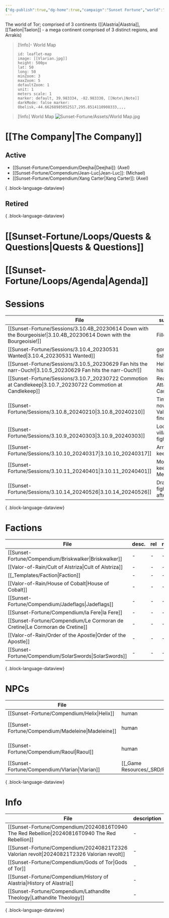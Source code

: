 ```yaml
---
{"dg-publish":true,"dg-home":true,"campaign":"Sunset Fortune","world":"Tor","icon":"FasEarthAsia","tags":["sf","gardenEntry"],"aliases":"Tor,","permalink":"/sunset-fortune/world/","dgPassFrontmatter":true,"created":"2024-01-26T22:33:51.020+10:30","updated":"2024-09-03T18:08:59.009+09:30"}
---
```


The world of Tor; comprised of 3 continents ([[Alastria\|Alastria]], [[Taelon\|Taelon]] - a mega continent comprised of 3 distinct regions, and Arrakis)

> [!info]- World Map
> ```leaflet 
> id: leaflet-map 
> image: [[Vlarian.jpg]]
> height: 500px 
> lat: 50 
> long: 50 
> minZoom: 3
> maxZoom: 5
> defaultZoom: 1
> unit: 1
> meters scale: 1 
> marker: default, 39.983334, -82.983330, [[Note\|Note]] 
> darkMode: false marker: Obelisk,-44.66268985052517,295.8514110908333,,,,

> [!info] World Map ![Sunset-Fortune/Assets/World Map.jpg](/img/user/Sunset-Fortune/Assets/World%20Map.jpg)

# [[The Company\|The Company]]
## Active
- [[Sunset-Fortune/Compendium/Deejhai\|Deejhai]]: (Axel)
- [[Sunset-Fortune/Compendium/Jean-Luc\|Jean-Luc]]: (Michael)
- [[Sunset-Fortune/Compendium/Xang Carter\|Xang Carter]]: (Axel)

{ .block-language-dataview}
## Retired

{ .block-language-dataview}
# [[Sunset-Fortune/Loops/Quests & Questions\|Quests & Questions]]

# [[Sunset-Fortune/Loops/Agenda\|Agenda]]

# Sessions
| File                                                                                                                    | summary                                    |
| ----------------------------------------------------------------------------------------------------------------------- | ------------------------------------------ |
| [[Sunset-Fortune/Sessions/3.10.4B_20230614 Down with the Bourgeoisie!\|3.10.4B_20230614 Down with the Bourgeoisie!]] | Filler                                     |
| [[Sunset-Fortune/Sessions/3.10.4_20230531 Wanted\|3.10.4_20230531 Wanted]]                                           | gone fishing                               |
| [[Sunset-Fortune/Sessions/3.10.5_20230629 Fan hits the narr-Ouch!\|3.10.5_20230629 Fan hits the narr-Ouch!]]         | Helix gets hissy                           |
| [[Sunset-Fortune/Sessions/3.10.7_20230722 Commotion at Candlekeep\|3.10.7_20230722 Commotion at Candlekeep]]         | Reaper Attacks Candlekeep                  |
| [[Sunset-Fortune/Sessions/3.10.8_20240210\|3.10.8_20240210]]                                                         | Time travel, now in Valonier, find village |
| [[Sunset-Fortune/Sessions/3.10.9_20240303\|3.10.9_20240303]]                                                         | Loot village, fight horde                  |
| [[Sunset-Fortune/Sessions/3.10.10_20240317\|3.10.10_20240317]]                                                       | Arrive at keep                             |
| [[Sunset-Fortune/Sessions/3.10.11_20240401\|3.10.11_20240401]]                                                       | Morning keep Meeting                       |
| [[Sunset-Fortune/Sessions/3.10.14_20240526\|3.10.14_20240526]]                                                       | Dragon fight aftermath                     |

{ .block-language-dataview}


# Factions
| File                                                                            | desc. | rel | met | HQ                                      |
| ------------------------------------------------------------------------------- | ----- | --- | --- | --------------------------------------- |
| [[Sunset-Fortune/Compendium/Briskwalker\|Briskwalker]]                       | \-    | \-  | \-  | La Taramba                              |
| [[Valor-of-Rain/Cult of Alstriza\|Cult of Alstriza]]                         | \-    | \-  | \-  | \-                                      |
| [[_Templates/Faction\|Faction]]                                              | \-    | \-  | \-  | \-                                      |
| [[Valor-of-Rain/House of Cobalt\|House of Cobalt]]                           | \-    | \-  | \-  | [[Valor-of-Rain/Valonier\|Valonier]] |
| [[Sunset-Fortune/Compendium/Jadeflags\|Jadeflags]]                           | \-    | \-  | \-  | \-                                      |
| [[Sunset-Fortune/Compendium/la Fere\|la Fere]]                               | \-    | \-  | \-  | Manor de la Fere                        |
| [[Sunset-Fortune/Compendium/Le Cormoran de Cretine\|Le Cormoran de Cretine]] | \-    | \-  | \-  | Cormoran de Cretine                     |
| [[Valor-of-Rain/Order of the Apostle\|Order of the Apostle]]                 | \-    | \-  | \-  | [[Valor-of-Rain/Capitol\|Capitol]]   |
| [[Sunset-Fortune/Compendium/SolarSwords\|SolarSwords]]                       | \-    | \-  | \-  | \-                                      |

{ .block-language-dataview}
# NPCs
| File                                                  | race                                           | occupation                                             | faction | loc.                                  | rel                          | met    | status |
| ----------------------------------------------------- | ---------------------------------------------- | ------------------------------------------------------ | ------- | ------------------------------------- | ---------------------------- | ------ | ------ |
| [[Sunset-Fortune/Compendium/Helix\|Helix]]         | human                                          | Hexblade Fighter                                       | \-      | \-                                    | Begrudgingly tolerated       | has    | \-     |
| [[Sunset-Fortune/Compendium/Madeleine\|Madeleine]] | human                                          | revolutionary                                          | \-      | [[Valor-of-Rain/Capitol\|Capitol]] | [[Sunset-Fortune/Compendium/Jean-Luc\|Jean]]'s sister  | hasn't | \-     |
| [[Sunset-Fortune/Compendium/Raoul\|Raoul]]         | human                                          | knight                                                 | \-      | [[Valor-of-Rain/Capitol\|Capitol]] | [[Sunset-Fortune/Compendium/Jean-Luc\|Jean]]'s brother | hasn't | \-     |
| [[Sunset-Fortune/Compendium/Vlarian\|Vlarian]]     | [[_Game Resources/_SRD/Races/Human\|Human]] | [[_Game Resources/_SRD/Classes/Sorcerer\|Sorcerer]] | \-      | \-                                    | \-                           | hasn't | \-     |

{ .block-language-dataview}
# Info
| File                                                                                              | description |
| ------------------------------------------------------------------------------------------------- | ----------- |
| [[Sunset-Fortune/Compendium/20240816T0940 The Red Rebellion\|20240816T0940 The Red Rebellion]] | \-          |
| [[Sunset-Fortune/Compendium/20240821T2326 Valorian revolt\|20240821T2326 Valorian revolt]]     | \-          |
| [[Sunset-Fortune/Compendium/Gods of Tor\|Gods of Tor]]                                         | \-          |
| [[Sunset-Fortune/Compendium/History of Alastria\|History of Alastria]]                         | \-          |
| [[Sunset-Fortune/Compendium/Lathandite Theology\|Lathandite Theology]]                         | \-          |

{ .block-language-dataview}
